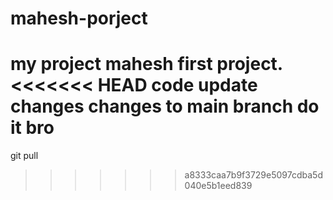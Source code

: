# mahesh-porject
my project mahesh first project.
<<<<<<< HEAD
code update changes 
changes to main branch do it bro
=======
git pull 
>>>>>>> a8333caa7b9f3729e5097cdba5d040e5b1eed839
